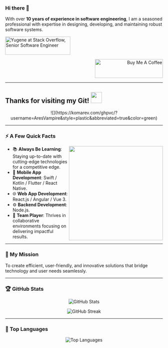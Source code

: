 ### Hi there 👋

With over **10 years of experience in software engineering**, I am a seasoned professional with expertise in designing, developing, and maintaining robust software systems.

<p align="left">
  <a href="https://stackoverflow.com/users/7906279/yugene">
    <img src="https://stackoverflow.com/users/flair/7906279.png?theme=dark" width="208" height="58" alt="Yugene at Stack Overflow, Senior Software Engineer" title="Yugene at Stack Overflow, Senior Software Engineer">
  </a>
</p>
<p align="right">
  <a href="https://www.buymeacoffee.com/yugene" target="_blank"><img src="https://cdn.buymeacoffee.com/buttons/v2/default-yellow.png" alt="Buy Me A Coffee" style="height: 60px !important;width: 217px !important;" ></a>
</p>

---

## Thanks for visiting my Git! <img src="https://media.giphy.com/media/hvRJCLFzcasrR4ia7z/giphy.gif" width="35px">

<p align="center">
  ![](https://komarev.com/ghpvc/?username=AresVampire&style=plastic&abbreviated=true&color=green)
</p>

---

### ⚡️ A Few Quick Facts

<img align="right" src="https://steamuserimages-a.akamaihd.net/ugc/1631947648964785474/81CBA15178466DD47195A239232202E78987B714/?imw=637&imh=358&ima=fit&impolicy=Letterbox&imcolor=%23000000&letterbox=true" width="300"/>

- 📚 **Always Be Learning**: Staying up-to-date with cutting-edge technologies for a competitive edge.
- 🤳 **Mobile App Development**: Swift / Kotlin / Flutter / React Native.
- 🌐 **Web App Development**: React.js / Angular / Vue 3.
- ⚙️ **Backend Development**: Node.js.
- 🤝 **Team Player**: Thrives in collaborative environments focusing on delivering impactful results.

---

### 🎯 My Mission
To create efficient, user-friendly, and innovative solutions that bridge technology and user needs seamlessly.

---

### 🏆 GitHub Stats
<p align="center">
  <img src="https://github-readme-stats.vercel.app/api?username=AresVampire&show_icons=true&theme=radical" alt="GitHub Stats" />
</p>
<p align="center">
  <img src="https://github-readme-streak-stats.herokuapp.com/?user=AresVampire&theme=radical" alt="GitHub Streak" />
</p>

---

### 🌟 Top Languages
<p align="center">
  <img src="https://github-readme-stats.vercel.app/api/top-langs/?username=AresVampire&layout=compact&theme=radical" alt="Top Languages" />
</p>

<!--### Hi there 👋

With over 10 years of experience in software engineering, I am a seasoned professional with expertise in designing, developing, and maintaining software systems. <br/>

<a href="https://www.buymeacoffee.com/yugene"><img src="https://img.buymeacoffee.com/button-api/?text=Buy me a coffee&emoji=☕&slug=yugene&button_colour=FFDD00&font_colour=000000&font_family=Cookie&outline_colour=000000&coffee_colour=ffffff" /></a>

# Thanks for visiting my Git! <img src="https://media.giphy.com/media/hvRJCLFzcasrR4ia7z/giphy.gif" width="35px">

<a target="blank" href="https://profile-counter.glitch.me/comwonderfula/count.svg"><p align="center">❤ Visitor Counts ❤<br><br> <img src="https://profile-counter.glitch.me/comwonderfula/count.svg" /></a>

<p align="center">
<!--   <img src="https://github-profile-trophy.vercel.app/?username=unicorn-talent&rank=SSS,SS,S,AAA,AA,A,B,C,SECRET&theme=gruvbox" /> 
</p>

<img align="right" src="https://steamuserimages-a.akamaihd.net/ugc/1631947648964785474/81CBA15178466DD47195A239232202E78987B714/?imw=637&imh=358&ima=fit&impolicy=Letterbox&imcolor=%23000000&letterbox=true" width="300"/>

## ⚡️ A Few Quick Facts


🔭 Always Be Learning New Technologies for a Competitive Edge

🤔 Mobile App Development (Swift / Kotlin / Flutter / React Native)

🤔 Web App Development (React.js / Angular / Vue 3)

🤔 Backend Development (Node.js)
-->

<!--<h2>🚀 Some Tools I Use</h2> -->
<!--
<p align="left">
  
<img alt="JavaScript" src="https://img.shields.io/badge/-JavaScript-F0DB4F?style=flat-square&logo=javascript&logoColor=black" />
<img alt="TypeScript" src="https://img.shields.io/badge/-TypeScript-007ACC?style=flat-square&logo=typescript&logoColor=white" />
<img alt="React" src="https://img.shields.io/badge/-React-45b8d8?style=flat-square&logo=react&logoColor=white" />
<img alt="Vue" src="https://img.shields.io/badge/-VueJS-45b8d8?style=flat-square&logo=vue.js&logoColor=white" />
<img alt="Web3.js" src="https://img.shields.io/badge/-Web3.js-F16822?style=flat-square&logo=web3.js&logoColor=white" />
<img alt="Next.js" src="https://img.shields.io/badge/-Next.js-black?style=flat-square&logo=next.js&logoColor=white" />
<img alt="Nodejs" src="https://img.shields.io/badge/-Node.js-43853d?style=flat-square&logo=Node.js&logoColor=white" />
<img alt="CSS3" src="https://img.shields.io/badge/-CSS3-1572B6?style=flat-square&logo=css3&logoColor=white" />
<img alt="Sass" src="https://img.shields.io/badge/-Sass-CC6699?style=flat-square&logo=sass&logoColor=white" />
<img alt="HTML5" src="https://img.shields.io/badge/-HTML5-E34F26?style=flat-square&logo=html5&logoColor=white" />
<img alt="SQLite" src="https://img.shields.io/badge/-SQLite-003B57?style=flat-square&logo=sqlite&logoColor=white" />
<img alt="MySQL" src="https://img.shields.io/badge/-MySQL-4479A1?style=flat-square&logo=mysql&logoColor=white" />
<img alt="Docker" src="https://img.shields.io/badge/-Docker-2496ED?style=flat-square&logo=docker&logoColor=white" />
<img alt="Bootstrap" src="https://img.shields.io/badge/-Boostrap-7952B3?style=flat-square&logo=bootstrap&logoColor=white" />
<img alt="AWS" src="https://img.shields.io/badge/-Amazon%20AWS-232F3E?style=flat-square&logo=amazon-aws&logoColor=white" />


</p> -->

<!--![Github Stats](https://github-readme-stats.vercel.app/api?username=AresVampire&count_private=true&show_icons=true&include_all_commits=true) -->

<!--
<p align="left">
  <img src="https://github-readme-stats.vercel.app/api/top-langs/?username=AresVampire&hide=TeX&layout=compact" />
</p>
-->
<!--![Visitor Badge](https://visitor-badge.laobi.icu/badge?page_id=AresVampire.AresVampire) -->
<!--
**AresVampire/AresVampire** is a ✨ _special_ ✨ repository because its `README.md` (this file) appears on your GitHub profile.

Here are some ideas to get you started:

- 🔭 I’m currently working on ...
- 🌱 I’m currently learning ...
- 👯 I’m looking to collaborate on ...
- 🤔 I’m looking for help with ...
- 💬 Ask me about ...
- 📫 How to reach me: ...
- 😄 Pronouns: ...
- ⚡ Fun fact: ...
-->
